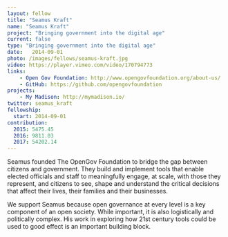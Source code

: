 ```yaml
---
layout: fellow
title: "Seamus Kraft"
name: "Seamus Kraft"
project: "Bringing government into the digital age"
current: false
type: "Bringing government into the digital age"
date:   2014-09-01
photo: /images/fellows/seamus-kraft.jpg
video: https://player.vimeo.com/video/170794773
links:
    - Open Gov Foundation: http://www.opengovfoundation.org/about-us/
    - GitHub: https://github.com/opengovfoundation
projects:
    - My Madison: http://mymadison.io/
twitter: seamus_kraft
fellowship:
  start: 2014-09-01
contribution:
  2015: 5475.45
  2016: 9811.03
  2017: 54202.14
---
```


Seamus founded The OpenGov Foundation to bridge the gap between citizens and government. They build and implement tools that enable elected officials and staff to meaningfully engage, at scale, with those they represent, and citizens to see, shape and understand the critical decisions that affect their lives, their families and their businesses.

We support Seamus because open governance at every level is a key component of an open society. While important, it is also logistically and politically complex. His work in exploring how 21st century tools could be used to good effect is an important building block.